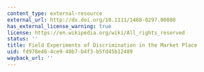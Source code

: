 ```yaml
---
content_type: external-resource
external_url: http://dx.doi.org/10.1111/1468-0297.00080
has_external_license_warning: true
license: https://en.wikipedia.org/wiki/All_rights_reserved
status: ''
title: Field Experiments of Discrimination in the Market Place
uid: fd978e46-4ce9-40b7-b4f3-b5fd45b12489
wayback_url: ''
---
```

